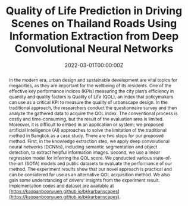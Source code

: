 ---
title: "Quality of Life Prediction in Driving Scenes on Thailand Roads Using Information Extraction from Deep Convolutional Neural Networks"
authors:
- K. Thitisiriwech
- admin
- P. Kantavat
- Y. Iwahori
- B. Kijsirikul

date: "2022-03-01T00:00:00Z"
doi: ""

author_notes:
- ""
- ""
- ""
- ""
- ""
- ""
- ""
- ""

# Schedule page publish date (NOT publication's date).
publishDate: "2022-03-01T00:00:00Z"

# Publication type.
# Legend: 0 = Uncategorized; 1 = Conference paper; 2 = Journal article;
# 3 = Preprint / Working Paper; 4 = Report; 5 = Book; 6 = Book section;
# 7 = Thesis; 8 = Patent
publication_types: ["1"]

# Publication name and optional abbreviated publication name.
publication: In *Sustainability*
publication_short: In *Sustainability*

abstract: In the modern era, urban design and sustainable development are vital topics for megacities, as they are important for the wellbeing of its residents. One of the effective key performance indices (KPIs) measuring the city plan’s efficiency in quantity and quality factors is Quality of Life (QOL), an index that policymakers can use as a critical KPI to measure the quality of urbanscape design. In the traditional approach, the researchers conduct the questionnaire survey and then analyze the gathered data to acquire the QOL index. The conventional process is costly and time-consuming, but the result of the evaluation area is limited. Moreover, it is difficult to embed in an application or system; we proposed artificial intelligence (AI) approaches to solve the limitation of the traditional method in Bangkok as a case study. There are two steps for our proposed method. First, in the knowledge extraction step, we apply deep convolutional neural networks (DCNNs), including semantic segmentation and object detection, to extract helpful information images. Second, we use a linear regression model for inferring the QOL score. We conducted various state-of-the-art (SOTA) models and public datasets to evaluate the performance of our method. The experiment results show that our novel approach is practical and can be considered for use as an alternative QOL acquisition method. We also gain some understanding of drivers’ insights from the experiment result. Implementation codes and dataset are available at [https://kaopanboonyuen.github.io/bkkurbanscapes](https://kaopanboonyuen.github.io/bkkurbanscapes).

# Summary. An optional shortened abstract.
summary: In today's world, urban design and sustainable development are crucial for megacities, impacting residents' wellbeing. Quality of Life (QOL) is a key performance indicator (KPI) used to measure the effectiveness of city planning. Traditionally, QOL is assessed through costly and time-consuming surveys, but our AI-based approach offers a more efficient solution. Using Bangkok as a case study, we apply deep convolutional neural networks (DCNNs) for semantic segmentation and object detection to gather relevant image data. Then, we use linear regression to infer QOL scores. Our method, tested with state-of-the-art models and public datasets, proves to be a practical alternative for QOL assessment, with implementation codes and datasets available at [https://kaopanboonyuen.github.io/bkkurbanscapes](https://kaopanboonyuen.github.io/bkkurbanscapes).

tags:
- DeepLab
- Sustainability
- Quality of Life (QOL)
- Bangkok Urbanscapes Dataset
- Xception
- Cityscapes

featured: false

links:
# - name: Videos
#   url: https://www.youtube.com/channel/UCNzeAAPyZaX4EDr720q5msg
# - name: ICML talk
#   url: https://www.facebook.com/watch/live/?v=355035025132741&ref=watch_permalink
# - name: IEEE Spectrum article
#   url: https://spectrum.ieee.org/tech-talk/computing/software/deepmind-teaches-ai-teamwork
# - name: ACM
#   url: https://dl.acm.org/doi/10.1007/978-3-031-51023-6_3
- name: GitHub Page
  url: https://kaopanboonyuen.github.io/QOL-TransportAI
url_pdf: https://www.mdpi.com/2071-1050/15/3/2847
url_code: https://github.com/kaopanboonyuen/QOL-TransportAI
url_dataset: ''
url_poster: ''
url_project: 'https://kaopanboonyuen.github.io/QOL-TransportAI'
url_slides: ''
url_source: ''
url_video: ''

# Featured image
# To use, add an image named `featured.jpg/png` to your page's folder. 
image:
  caption: ''
  focal_point: Center
  preview_only: false

# Associated Projects (optional).
#   Associate this publication with one or more of your projects.
#   Simply enter your project's folder or file name without extension.
#   E.g. `internal-project` references `content/project/internal-project/index.md`.
#   Otherwise, set `projects: []`.
projects: []

# Slides (optional).
#   Associate this publication with Markdown slides.
#   Simply enter your slide deck's filename without extension.
#   E.g. `slides: "example"` references `content/slides/example/index.md`.
#   Otherwise, set `slides: ""`.
slides: ""
---